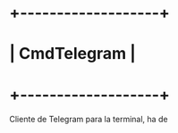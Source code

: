 # +-------------------+
# |    CmdTelegram    |
# +-------------------+

Cliente de Telegram para la terminal, ha de 
